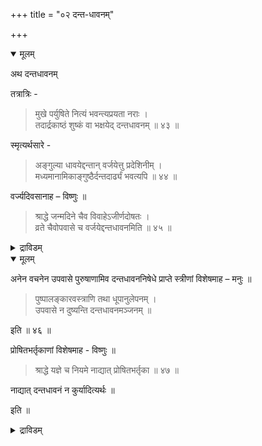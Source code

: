 +++
title = "०२ दन्त-धावनम्"

+++

<details open><summary>मूलम्</summary>

अथ दन्तधावनम्

तत्रात्रिः - 

> मुखे पर्युषिते नित्यं भवन्त्यप्रयता नराः ।  
तदार्द्रकाष्ठं शुष्कं वा भक्षयेद् दन्तधावनम् ॥ ४३ ॥

स्मृत्यर्थसारे -

> अङ्गुल्या धावयेद्दन्तान् वर्जयेत्तु प्रदेशिनीम् ।  
मध्यमानामिकाङ्गुष्ठैर्दन्तदार्ढ्यं भवत्यपि ॥ ४४ ॥

वर्ज्यदिवसानाह – विष्णुः ॥

> श्राद्धे जन्मदिने चैव विवाहेऽजीर्णदोषतः ।  
व्रते चैवोपवासे च वर्जयेद्दन्तधावनमिति ॥ ४५ ॥

</details>


<details><summary>द्राविडम्</summary>

भल् धेय्भ्भधु.

इन्ध विषयमाघ अध्रि:- 

> वाय् भழमैभ् भढ्ढाल् मனिधर् अझुध्धर्घळाघिऱार्घळ्. आघैयाल् भल् धुवघ्घध्धघ्घ ईरमाன अल्लधु घाय्न्ध घुझ्झियै मॆल्ल वेण्ढुम्.(43)

स्म्रुध्यर्ध्धसारध्धिल् :- 

> विरलाल् भऱ्घळै विळघ्घ वेण्ढुम्. आனाल् आळ्घाढ्ढि विरलाल् घूढाधु. नढु विरल्, मोधिरविरल्, घढ्ढै विरल्घळाल् धुलघ्घिனाल् भऱ्घळुघ्घुघ् घॆढ्ढियुम् एऱ्भढुम्. (44)

विलघ्घध्धघ्घ धिனङ्घळै विष्णु झॊल्लुघिऱार्:- 

> झ्राध्ध धिனध्धिलुम्, जன्मधिனध्धिलुम्, अजीर्णध्धिलुम्, विवाह धिனध्धिलुम्, व्रधम् उभवासम् इवैघळिलुम् धन्ध धावன ध्धै विढवेण्ढुम्. (45)
</details>


<details open><summary>मूलम्</summary>

अनेन वचनेन उपवासे पुरुषाणामिव दन्तधावननिषेधे प्राप्ते
स्त्रीणां विशेषमाह – मनुः ॥

> पुष्पालङ्कारवस्त्राणि तथा धूपानुलेपनम् ।  
उपवासे न दुष्यन्ति दन्तधावनमञ्जनम् ॥

इति ॥ ४६ ॥

प्रोषितभर्तृकाणां विशेषमाह - विष्णुः ॥

> श्राद्धे यज्ञे च नियमे नाद्यात् प्रोषितभर्तृका ॥ ४७ ॥

नाद्यात् दन्तधावनं न कुर्यादित्यर्थः ॥

इति ॥

</details>


<details><summary>द्राविडम्</summary>

इन्द वसनत्ताल् उबवासत्तिल् पुरुषर्गळ् पोल् स्त्री कळुक्कुम् तन्द तावनम् कूडादॆण्ड्रु एऱ्‌पड, स्त्रीगळुक्कु विशेषम् सॊल्लुगिऱार् मनु.

> पुष्प अलङ्गारम्, वस्त्रङ्गळ्, तूबम्, सन्दनप् पूच्चुगळ् तन्द तावनम्, मै, इवैगळ् उबवासत्तिलुम् तोषमाग माट्टा. (46)

भर्त्ता वॆळित्तेसत्तुक्कुप्पोनवर्गळुक्कु विशेषम् सॊल्लुगिऱार् - विष्णु :-

> च्रात्तत्तिलुम्,यक्ञत्तिलुम्, नियम कालत्तिलुम् वॆळित्तेसत्तिऱ्‌कुच् चॆण्ड्र भर्त्तावैयुडैयवळ् तिन्नक्कूडादु, अदावदु पल् तेय्क्कक्कूडादु. (47)

</details>